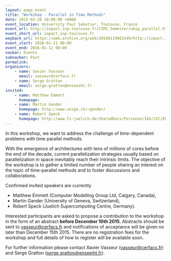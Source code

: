 ```yaml
---
layout: page_event
title: "Workshop - Parallel in Time Methods"
date: 2015-03-28 10:00:00 +0000
event_location: University Paul Sabatier, Toulouse, France
event_url: http://inpact.inp-toulouse.fr/CIMI_Semester/wksp_parallel.html
event_short_url: inpact.inp-toulouse.fr
wayback_url: https://web.archive.org/web/20160119063349/http://inpact.inp-toulouse.fr/CIMI_Semester/wksp_parallel.html
event_start: 2016-01-11 00:00
event_end: 2016-01-12 00:00
navbar: Events
subnavbar: Past
permalink:
organizers:
    - name: Xavier Vasseur
      email: vasseur@cerfacs.fr
    - name: Serge Gratton
      email: serge.gratton@enseeiht.fr
invited:
    - name: Matthew Emmett
      homepage:
    - name: Martin Gander
      homepage: http://www.unige.ch/~gander/
    - name: Robert Speck
      homepage: http://www.fz-juelich.de/SharedDocs/Personen/IAS/JSC/EN/staff/speck_r.html
---
```


In this workshop, we want to address the challenge of time-dependent
problems with time parallel methods. 

With the emergence of architectures with tens of millions of cores before the end of the decade, current
parallelization strategies usually based on parallelization in space
inevitably reach their intrinsic limits. The objective of the workshop is
to gather a limited number of people sharing an interest on the topic of
time-parallel methods and to foster discussions and collaborations.

Confirmed invited speakers are currently 

- Matthew Emmett (Computer Modelling Group Ltd, Calgary, Canada), 
- Martin Gander (University of Geneva, Switzerland),
- Robert Speck (Juelich Supercomputing Centre, Germany).

Interested participants are asked to propose a contribution to the
workshop in the form of an abstract **before December 10th 2015**. Abstracts
should be sent to vasseur@cerfacs.fr and notifications of acceptance
will be given no later than December 15th 2015. There are no
registration fees for the workshop and full details of how to register
will be available soon.

For further information please contact Xavier Vasseur
(vasseur@cerfacs.fr) and Serge Gratton (serge.gratton@enseeiht.fr).
